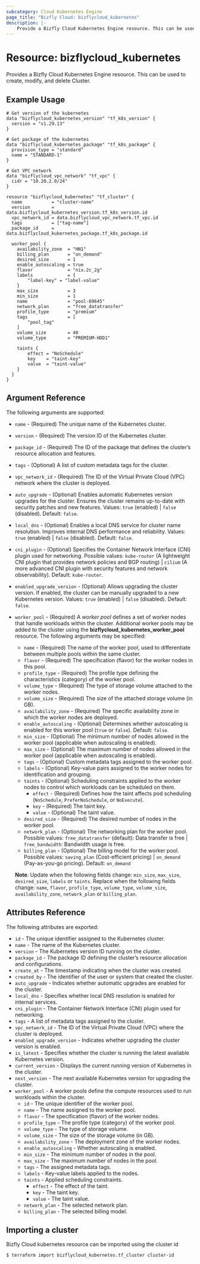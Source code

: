```yaml
---
subcategory: Cloud Kubernetes Engine
page_title: "Bizfly Cloud: bizflycloud_kubernetes"
description: |-
    Provide a Bizfly Cloud Kubernetes Engine resource. This can be used to create, modify, and delete Clusters.
---
```


# Resource: bizflycloud_kubernetes

Provides a Bizfly Cloud Kubernetes Engine resource. This can be used to create, modify, and delete Cluster.

## Example Usage

```hcl
# Get version of the kubernetes
data "bizflycloud_kubernetes_version" "tf_k8s_version" {
  version = "v1.29.13"
}

# Get package of the kubernetes
data "bizflycloud_kubernetes_package" "tf_k8s_package" {
  provision_type = "standard"
  name = "STANDARD-1"
}

# Get VPC network
data "bizflycloud_vpc_network" "tf_vpc" {
  cidr = "10.20.2.0/24"
}

resource "bizflycloud_kubernetes" "tf_cluster" {
  name           = "cluster-name"
  version        = data.bizflycloud_kubernetes_version.tf_k8s_version.id
  vpc_network_id = data.bizflycloud_vpc_network.tf_vpc.id
  tags           = ["tag-name"]
  package_id     = data.bizflycloud_kubernetes_package.tf_k8s_package.id

  worker_pool {
    availability_zone  = "HN1"
    billing_plan       = "on_demand"
    desired_size       = 1
    enable_autoscaling = true
    flavor             = "nix.2c_2g"
    labels             = {
        "label-key" = "label-value"
    }
    max_size           = 3
    min_size           = 1
    name               = "pool-69645"
    network_plan       = "free_datatransfer"
    profile_type       = "premium"
    tags               = [
        "pool_tag"
    ]
    volume_size        = 40
    volume_type        = "PREMIUM-HDD1"

    taints {
        effect = "NoSchedule"
        key    = "taint-key"
        value  = "taint-value"
    }
  }
}

```

## Argument Reference

The following arguments are supported:

-   `name` - (Required) The unique name of the Kubernetes cluster.
-   `version` - (Required) The version ID of the Kubernetes cluster.
-   `package_id` - (Required) The ID of the package that defines the cluster’s resource allocation and features.
-   `tags` - (Optional) A list of custom metadata tags for the cluster.
-   `vpc_network_id` - (Required) The ID of the Virtual Private Cloud (VPC) network where the cluster is deployed.
-   `auto_upgrade` - (Optional) Enables automatic Kubernetes version upgrades for the cluster. Ensures the cluster remains up-to-date with security patches and new features. Values: `true` (enabled) | `false` (disabled). Default: `false`.
-   `local_dns` - (Optional) Enables a local DNS service for cluster name resolution. Improves internal DNS performance and reliability. Values: `true` (enabled) | `false` (disabled). Default: `false`.
-   `cni_plugin` - (Optional) Specifies the Container Network Interface (CNI) plugin used for networking. Possible values: `kube-router` (A lightweight CNI plugin that provides network policies and BGP routing) | `cilium` (A more advanced CNI plugin with security features and network observability). Default: `kube-router`.
-   `enabled_upgrade_version` - (Optional) Allows upgrading the cluster version. If enabled, the cluster can be manually upgraded to a new Kubernetes version. Values: `true` (enabled) | `false` (disabled). Default: `false`.
-   `worker_pool` - (Required) A *worker pool* defines a set of worker nodes that handle workloads within the cluster. Additional worker pools may be added to the cluster using the **bizflycloud_kubernetes_worker_pool** resource. The following arguments may be specified:
    -   `name` - (Required) The name of the worker pool, used to differentiate between multiple pools within the same cluster.
    -   `flavor` - (Required) The specification (flavor) for the worker nodes in this pool.
    -   `profile_type` - (Required) The profile type defining the characteristics (category) of the worker pool.
    -   `volume_type` - (Required) The type of storage volume attached to the worker nodes.
    -   `volume_size` - (Required) The size of the attached storage volume (in GB).
    -   `availability_zone` - (Required) The specific availability zone in which the worker nodes are deployed.
    -   `enable_autoscaling` - (Optional) Determines whether autoscaling is enabled for this worker pool (`true` or `false`). Default: `false`.
    -   `min_size` - (Optional) The minimum number of nodes allowed in the worker pool (applicable when autoscaling is enabled).
    -   `max_size` - (Optional) The maximum number of nodes allowed in the worker pool (applicable when autoscaling is enabled).
    -   `tags` - (Optional) Custom metadata tags assigned to the worker pool.
    -   `labels` - (Optional) Key-value pairs assigned to the worker nodes for identification and grouping.
    -   `taints` - (Optional) Scheduling constraints applied to the worker nodes to control which workloads can be scheduled on them.
        -   `effect` - (Required) Defines how the taint affects pod scheduling (`NoSchedule`, `PreferNoSchedule`, or `NoExecute`).
        -   `key` - (Required) The taint key.
        -   `value` - (Optional) The taint value.
    -   `desired_size` - (Required) The desired number of nodes in the worker pool.
    -   `network_plan` - (Optional) The networking plan for the worker pool. Possible values: `free_datatransfer` (default): Data transfer is free | `free_bandwidth`: Bandwidth usage is free.
    -   `billing_plan` - (Optional) The billing model for the worker pool. Possible values:
`saving_plan` (Cost-efficient pricing) | `on_demand` (Pay-as-you-go pricing). Default: `on_demand`
    
    **Note**: Update when the following fields change: `min_size`, `max_size`, `desired_size`, `labels` or `taints`. Replace when the following fields change: `name`, `flavor`, `profile_type`, `volume_type`, `volume_size`, `availability_zone`, `network_plan` or `billing_plan`.

## Attributes Reference

The following attributes are exported:

-   `id` - The unique identifier assigned to the Kubernetes cluster.
-   `name` - The name of the Kubernetes cluster.
-   `version` - The Kubernetes version ID running on the cluster.
-   `package_id` - The package ID defining the cluster’s resource allocation and configurations.
-   `create_at` - The timestamp indicating when the cluster was created.
-   `created_by` - The identifier of the user or system that created the cluster.
-   `auto_upgrade` - Indicates whether automatic upgrades are enabled for the cluster.
-   `local_dns` - Specifies whether local DNS resolution is enabled for internal services.
-   `cni_plugin` - The Container Network Interface (CNI) plugin used for networking.
-   `tags` - A list of metadata tags assigned to the cluster.
-   `vpc_network_id` - The ID of the Virtual Private Cloud (VPC) where the cluster is deployed.
-   `enabled_upgrade_version` - Indicates whether upgrading the cluster version is enabled.
-   `is_latest` - Specifies whether the cluster is running the latest available Kubernetes version.
-   `current_version` - Displays the current running version of Kubernetes in the cluster.
-   `next_version` - The next available Kubernetes version for upgrading the cluster.
-   `worker_pool` - A worker pools define the compute resources used to run workloads within the cluster.
    -   `id` - The unique identifier of the worker pool.
    -   `name` - The name assigned to the worker pool.
    -   `flavor` - The specification (flavor) of the worker nodes.
    -   `profile_type` - The profile type (category) of the worker pool.
    -   `volume_type` - The type of storage volume.
    -   `volume_size` - The size of the storage volume (in GB).
    -   `availability_zone` - The deployment zone of the worker nodes.
    -   `enable_autoscaling` - Whether autoscaling is enabled.
    -   `min_size` - The minimum number of nodes in the pool.
    -   `max_size` - The maximum number of nodes in the pool.
    -   `tags` - The assigned metadata tags.
    -   `labels` - Key-value labels applied to the nodes.
    -   `taints` - Applied scheduling constraints.
        -   `effect` - The effect of the taint.
        -   `key` - The taint key.
        -   `value` - The taint value.
    -   `network_plan` - The selected network plan.
    -   `billing_plan` - The selected billing model.

## Importing a cluster

Bizfly Cloud kubernetes resource can be imported using the cluster id

```
$ terraform import bizflycloud_kubernetes.tf_cluster cluster-id
```
